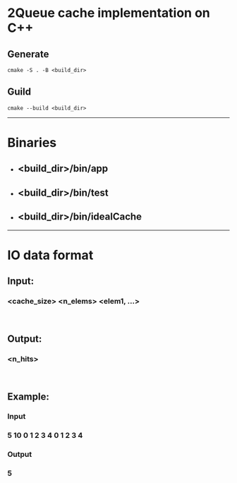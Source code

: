 # 2Queue cache implementation on C++

## Generate

    cmake -S . -B <build_dir>

## Guild

    cmake --build <build_dir>

<hr>

# Binaries

- ## <build_dir>/bin/app
- ## <build_dir>/bin/test
- ## <build_dir>/bin/idealCache

<hr>

# IO data format

## **Input**:
### <cache_size> <n_elems> <elem1, ...>
<br>

## **Output**:
### <n_hits>
<br>

## **Example**:
### Input
### 5 10 0 1 2 3 4 0 1 2 3 4
### Output
### 5